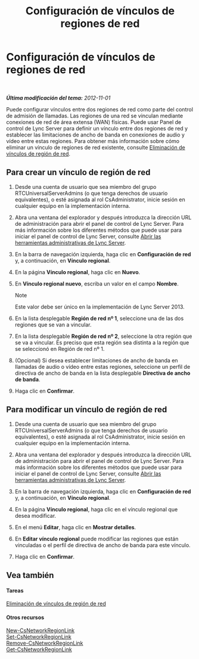 ﻿---
title: Configuración de vínculos de regiones de red
TOCTitle: Configuración de vínculos de regiones de red
ms:assetid: 952bc93e-e6aa-4539-85c7-2b15f14eb382
ms:mtpsurl: https://technet.microsoft.com/es-es/library/Gg182551(v=OCS.15)
ms:contentKeyID: 48276063
ms.date: 01/07/2017
mtps_version: v=OCS.15
ms.translationtype: HT
---

# Configuración de vínculos de regiones de red

 

_**Última modificación del tema:** 2012-11-01_

Puede configurar vínculos entre dos regiones de red como parte del control de admisión de llamadas. Las regiones de una red se vinculan mediante conexiones de red de área extensa (WAN) físicas. Puede usar Panel de control de Lync Server para definir un vínculo entre dos regiones de red y establecer las limitaciones de ancho de banda en conexiones de audio y vídeo entre estas regiones. Para obtener más información sobre cómo eliminar un vínculo de regiones de red existente, consulte [Eliminación de vínculos de región de red](lync-server-2013-deleting-network-region-links.md).

## Para crear un vínculo de región de red

1.  Desde una cuenta de usuario que sea miembro del grupo RTCUniversalServerAdmins (o que tenga derechos de usuario equivalentes), o esté asignada al rol CsAdministrator, inicie sesión en cualquier equipo en la implementación interna.

2.  Abra una ventana del explorador y después introduzca la dirección URL de administración para abrir el panel de control de Lync Server. Para más información sobre los diferentes métodos que puede usar para iniciar el panel de control de Lync Server, consulte [Abrir las herramientas administrativas de Lync Server](lync-server-2013-open-lync-server-administrative-tools.md).

3.  En la barra de navegación izquierda, haga clic en **Configuración de red** y, a continuación, en **Vínculo regional**.

4.  En la página **Vínculo regional**, haga clic en **Nuevo**.

5.  En **Vínculo regional nuevo**, escriba un valor en el campo **Nombre**.
    

    > [!NOTE]
    > Este valor debe ser único en la implementación de Lync Server 2013.



6.  En la lista desplegable **Región de red nº 1**, seleccione una de las dos regiones que se van a vincular.

7.  En la lista desplegable **Región de red nº 2**, seleccione la otra región que se va a vincular. Es preciso que esta región sea distinta a la región que se seleccionó en Región de red nº 1.

8.  (Opcional) Si desea establecer limitaciones de ancho de banda en llamadas de audio o vídeo entre estas regiones, seleccione un perfil de directiva de ancho de banda en la lista desplegable **Directiva de ancho de banda**.

9.  Haga clic en **Confirmar**.

## Para modificar un vínculo de región de red

1.  Desde una cuenta de usuario que sea miembro del grupo RTCUniversalServerAdmins (o que tenga derechos de usuario equivalentes), o esté asignada al rol CsAdministrator, inicie sesión en cualquier equipo en la implementación interna.

2.  Abra una ventana del explorador y después introduzca la dirección URL de administración para abrir el panel de control de Lync Server. Para más información sobre los diferentes métodos que puede usar para iniciar el panel de control de Lync Server, consulte [Abrir las herramientas administrativas de Lync Server](lync-server-2013-open-lync-server-administrative-tools.md).

3.  En la barra de navegación izquierda, haga clic en **Configuración de red** y, a continuación, en **Vínculo regional**.

4.  En la página **Vínculo regional**, haga clic en el vínculo regional que desea modificar.

5.  En el menú **Editar**, haga clic en **Mostrar detalles**.

6.  En **Editar vínculo regional** puede modificar las regiones que están vinculadas o el perfil de directiva de ancho de banda para este vínculo.

7.  Haga clic en **Confirmar**.

## Vea también

#### Tareas

[Eliminación de vínculos de región de red](lync-server-2013-deleting-network-region-links.md)  

#### Otros recursos

[New-CsNetworkRegionLink](new-csnetworkregionlink.md)  
[Set-CsNetworkRegionLink](set-csnetworkregionlink.md)  
[Remove-CsNetworkRegionLink](remove-csnetworkregionlink.md)  
[Get-CsNetworkRegionLink](get-csnetworkregionlink.md)